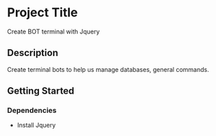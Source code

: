 # Project Title

Create BOT terminal with Jquery

## Description

Create terminal bots to help us manage databases, general commands.

## Getting Started

### Dependencies

* Install Jquery





